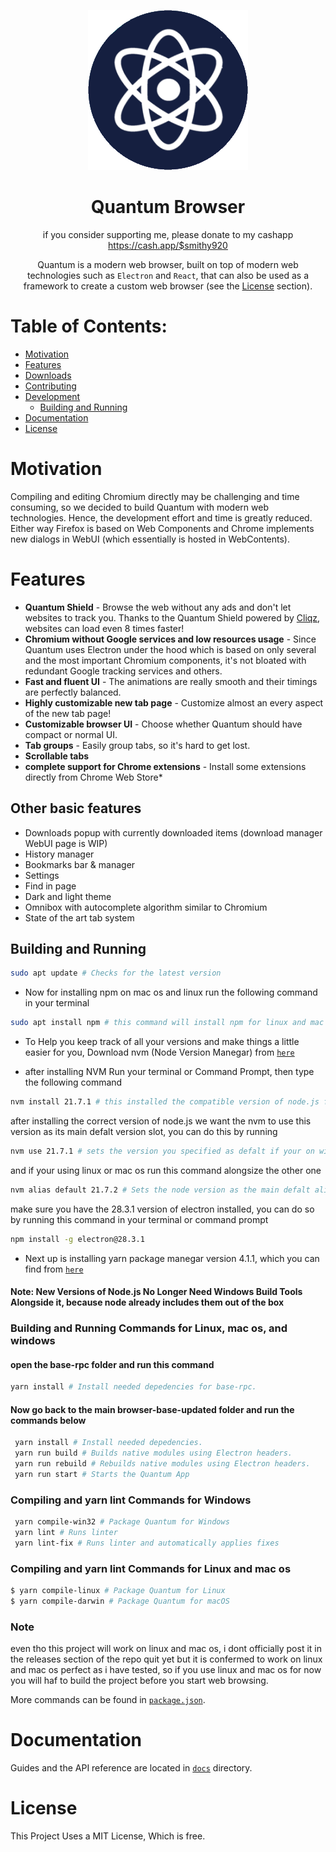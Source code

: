 <p align="center">
  <a href="[https://Quantum.net](https://damonicproducts.wixsite.com/smithcloud/support)"><img src="static/icons/icon.png" width="256"></a>
</p>

<div align="center">
  <h1>Quantum Browser</h1>

if you consider supporting me, please donate to my cashapp
<CashApp><https://cash.app/$smithy920>

Quantum is a modern web browser, built on top of modern web technologies such as `Electron` and `React`, that can also be used as a framework to create a custom web browser (see the [License](#license) section).

</div>

# Table of Contents:
- [Motivation](#motivation)
- [Features](#features)
- [Downloads](#downloads)
- [Contributing](#contributing)
- [Development](#development)
  - [Building and Running](#Building-and-Running)
- [Documentation](#documentation)
- [License](#license)

# Motivation
Compiling and editing Chromium directly may be challenging and time consuming, so we decided to build Quantum with modern web technologies. Hence, the development effort and time is greatly reduced. Either way Firefox is based on Web Components and Chrome implements new dialogs in WebUI (which essentially is hosted in WebContents).

# Features

- **Quantum Shield** - Browse the web without any ads and don't let websites to track you. Thanks to the Quantum Shield powered by [Cliqz](https://github.com/cliqz-oss/adblocker), websites can load even 8 times faster!
- **Chromium without Google services and low resources usage** - Since Quantum uses Electron under the hood which is based on only several and the most important Chromium components, it's not bloated with redundant Google tracking services and others.
- **Fast and fluent UI** - The animations are really smooth and their timings are perfectly balanced.
- **Highly customizable new tab page** - Customize almost an every aspect of the new tab page!
- **Customizable browser UI** - Choose whether Quantum should have compact or normal UI.
- **Tab groups** - Easily group tabs, so it's hard to get lost.
- **Scrollable tabs**
- **complete support for Chrome extensions** - Install some extensions directly from Chrome Web Store\*

## Other basic features

- Downloads popup with currently downloaded items (download manager WebUI page is WIP)
- History manager
- Bookmarks bar & manager
- Settings
- Find in page
- Dark and light theme
- Omnibox with autocomplete algorithm similar to Chromium
- State of the art tab system

## Building and Running

```bash
sudo apt update # Checks for the latest version
```


+ Now for installing npm on mac os and linux run the following command in your terminal


```bash
sudo apt install npm # this command will install npm for linux and mac os
```


+ To Help you keep track of all your versions and make things a little easier for you, Download nvm (Node Version Manegar) from [`here`](https://github.com/coreybutler/nvm-windows)

  
+ after installing NVM Run your terminal or Command Prompt, then type the following command

  
```bash
nvm install 21.7.1 # this installed the compatible version of node.js for this project
```


after installing the correct version of node.js we want the nvm to use this version as its main defalt version slot, you can do this by running


```bash
nvm use 21.7.1 # sets the version you specified as defalt if your on windows but this command is also required to be ran on linux and mac os as well
```


and if your using linux or mac os run this command alongsize the other one


```bash
nvm alias default 21.7.2 # Sets the node version as the main defalt alias on linux and mac os
```


make sure you have the 28.3.1 version of electron installed, you can do so by running this command in your terminal or command prompt


```bash
npm install -g electron@28.3.1
```


+ Next up is installing yarn package manegar version 4.1.1, which you can find from [`here`](https://yarnpkg.com/getting-started/install)


#### Note: New Versions of Node.js No Longer Need Windows Build Tools Alongside it, because node already includes them out of the box

### Building and Running Commands for Linux, mac os, and windows

#### open the base-rpc folder and run this command

```bash
yarn install # Install needed depedencies for base-rpc.
```

#### Now go back to the main browser-base-updated folder and run the commands below

```bash
 yarn install # Install needed depedencies.
 yarn run build # Builds native modules using Electron headers.
 yarn run rebuild # Rebuilds native modules using Electron headers.
 yarn run start # Starts the Quantum App
```

### Compiling and yarn lint Commands for Windows


```bash
 yarn compile-win32 # Package Quantum for Windows
 yarn lint # Runs linter
 yarn lint-fix # Runs linter and automatically applies fixes
```


### Compiling and yarn lint Commands for Linux and mac os


```bash
$ yarn compile-linux # Package Quantum for Linux
$ yarn compile-darwin # Package Quantum for macOS
```

### Note
even tho this project will work on linux and mac os, i dont officially post it in the releases section of the repo quit yet but it is confermed to work on linux and mac os perfect as i have tested, so if you use linux and mac os for now you will haf to build the project before you start web browsing.

More commands can be found in [`package.json`](package.json).

# Documentation

Guides and the API reference are located in [`docs`](docs) directory.

# License

This Project Uses a MIT License, Which is free.
